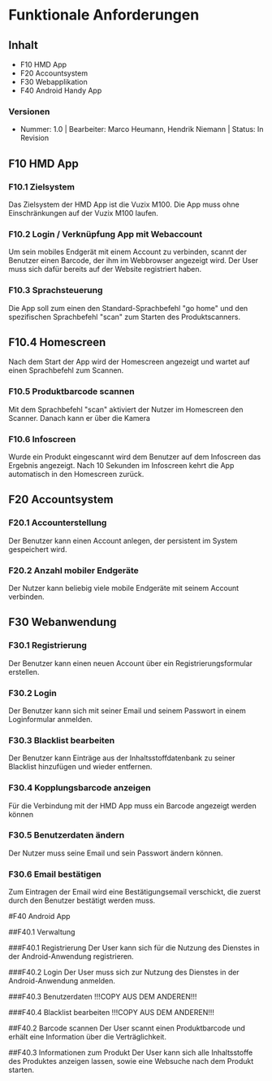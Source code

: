 # Funktionale Anforderungen

## Inhalt

* F10 HMD App
* F20 Accountsystem
* F30 Webapplikation
* F40 Android Handy App

### Versionen
* Nummer: 1.0 | Bearbeiter: Marco Heumann, Hendrik Niemann | Status: In Revision

## F10 HMD App

### F10.1 Zielsystem
Das Zielsystem der HMD App ist die Vuzix M100. Die App muss ohne Einschränkungen auf der Vuzix M100 laufen.

### F10.2 Login / Verknüpfung App mit Webaccount
Um sein mobiles Endgerät mit einem Account zu verbinden, scannt der Benutzer einen Barcode, der ihm im Webbrowser angezeigt wird. Der User muss sich dafür bereits auf der Website registriert haben.

### F10.3 Sprachsteuerung
Die App soll zum einen den Standard-Sprachbefehl "go home" und den spezifischen Sprachbefehl "scan" zum Starten des Produktscanners.

## F10.4 Homescreen
Nach dem Start der App wird der Homescreen angezeigt und wartet auf einen Sprachbefehl zum Scannen.

### F10.5 Produktbarcode scannen
Mit dem Sprachbefehl "scan" aktiviert der Nutzer im Homescreen den Scanner. Danach kann er über die Kamera 

### F10.6 Infoscreen
Wurde ein Produkt eingescannt wird dem Benutzer auf dem Infoscreen das Ergebnis angezeigt. Nach 10 Sekunden im Infoscreen kehrt die App automatisch in den Homescreen zurück.

## F20 Accountsystem

### F20.1 Accounterstellung
Der Benutzer kann einen Account anlegen, der persistent im System gespeichert wird.

### F20.2 Anzahl mobiler Endgeräte
Der Nutzer kann  beliebig viele mobile Endgeräte mit seinem Account verbinden.

## F30 Webanwendung

### F30.1 Registrierung
Der Benutzer kann einen neuen Account über ein Registrierungsformular erstellen.

### F30.2 Login
Der Benutzer kann sich mit seiner Email und seinem Passwort in einem Loginformular anmelden. 

### F30.3 Blacklist bearbeiten
Der Benutzer kann Einträge aus der Inhaltsstoffdatenbank zu seiner Blacklist hinzufügen und wieder entfernen.

### F30.4 Kopplungsbarcode anzeigen
Für die Verbindung mit der HMD App muss ein Barcode angezeigt werden können

### F30.5 Benutzerdaten ändern
Der Nutzer muss seine Email und sein Passwort ändern können.

### F30.6 Email bestätigen
Zum Eintragen der Email wird eine Bestätigungsemail verschickt, die zuerst durch den Benutzer bestätigt werden muss.

#F40 Android App
 
##F40.1 Verwaltung
 
###F40.1 Registrierung
Der User kann sich für die Nutzung des Dienstes in der Android-Anwendung registrieren.
 
###F40.2 Login
Der User muss sich zur Nutzung des Dienstes in der Android-Anwendung anmelden.
 
###F40.3 Benutzerdaten
!!!COPY AUS DEM ANDEREN!!!
 
###F40.4 Blacklist bearbeiten
!!!COPY AUS DEM ANDEREN!!!
 
##F40.2 Barcode scannen
Der User scannt einen Produktbarcode und erhält eine Information über die Verträglichkeit.
 
##F40.3 Informationen zum Produkt
Der User kann sich alle Inhaltsstoffe des Produktes anzeigen lassen, sowie eine Websuche nach dem Produkt starten.